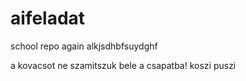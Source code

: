 # aifeladat
school repo again alkjsdhbfsuydghf

a kovacsot ne szamitszuk bele a csapatba! koszi puszi
